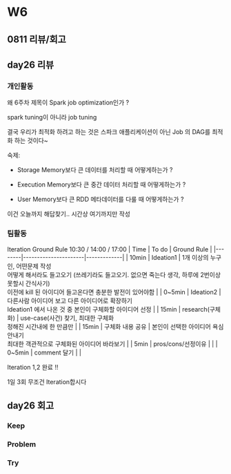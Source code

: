 # W6

## 0811 리뷰/회고

## day26 리뷰
### 개인활동
왜 6주차 제목이 Spark job optimization인가 ?

spark tuning이 아니라 job tuning

결국 우리가 최적화 하려고 하는 것은 스파크 애플리케이션이 아닌 Job 의 DAG를 최적화 하는 것이다~

숙제:
- Storage Memory보다 큰 데이터를 처리할 때 어떻게하는가 ?

- Execution Memory보다 큰 중간 데이터 처리할 때 어떻게하는가 ?

- User Memory보다 큰 RDD 메타데이터를 다룰 때 어떻게하는가 ?

이건 오늘까지 해답찾기.. 시간상 여기까지만 작성


### 팀활동
Iteration Ground Rule
10:30 / 14:00 / 17:00
| Time   | To do                | Ground Rule |
|--------|----------------------|-------------|
| 10min  | Ideation1             | 1개 이상의 누구인, 어떤문제 작성<br>어떻게 해서라도 들고오기 (쓰레기라도 들고오기. 없으면 죽는다 생각, 하루에 2번이상 못할시 간식사기)<br>이전에 kill 된 아이디어 들고온다면 충분한 발전이 있어야함 |
| 0~5min | Ideation2             | 다른사람 아이디어 보고 다른 아이디어로 확장하기<br>Ideation1 에서 나온 것 중 본인이 구체화할 아이디어 선정 |
| 15min  | research(구체화)      | use-case(사건) 찾기, 최대한 구체화<br>정해진 시간내에 한 만큼만 |
| 15min  | 구체화 내용 공유       | 본인이 선택한 아이디어 욕심 안내기<br>최대한 객관적으로 구체화된 아이디어 바라보기 |
| 5min   | pros/cons/선정이유    |  |
| 0~5min | comment 달기          |  |

Iteration 1,2 완료 !!

1일 3회 무조건 Iteration합시다

## day26 회고

### Keep

### Problem

### Try
